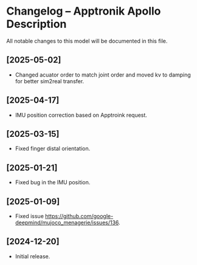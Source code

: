# Changelog – Apptronik Apollo Description

All notable changes to this model will be documented in this file.

## [2025-05-02]
- Changed acuator order to match joint order and moved kv to damping for better
sim2real transfer.

## [2025-04-17]
- IMU position correction based on Apptroink request.

## [2025-03-15]
- Fixed finger distal orientation.

## [2025-01-21]
- Fixed bug in the IMU position.

## [2025-01-09]
- Fixed issue https://github.com/google-deepmind/mujoco_menagerie/issues/136.

## [2024-12-20]
- Initial release.
